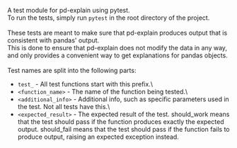 A test module for pd-explain using pytest.\
To run the tests, simply run `pytest` in the root directory of the project.\
\
These tests are meant to make sure that pd-explain produces output that is consistent with pandas' output.\
This is done to ensure that pd-explain does not modify the data in any way, and only provides a 
convenient way to get explanations for pandas objects.\
\
Test names are split into the following parts:
- `test_` - All test functions start with this prefix.\
- `<function_name>` - The name of the function being tested.\
- `<additional_info>` - Additional info, such as specific parameters used in the test. Not all tests have this.\
- `<expected_result>` - The expected result of the test. should_work means that the test should pass if the function produces exactly the expected output.
should_fail means that the test should pass if the function fails to produce output, raising an expected exception instead.